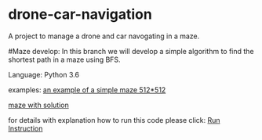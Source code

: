 # drone-car-navigation
A project to manage a drone and car navogating in a maze. 

#Maze develop:
In this branch we will develop a simple algorithm to find the shortest path in a maze using BFS.

Language: Python 3.6

examples:
[an example of a simple maze 512*512](ex1.PNG)

[maze with solution](ex2.PNG)

for details with explanation how to run this code please click:
[Run Instruction](Readme.txt)
